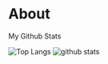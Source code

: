 # About
My Github Stats

![Top Langs](https://github-readme-stats.vercel.app/api/top-langs/?username=Noblepal&hide=html&theme=dracula)
![github stats](https://github-readme-stats.vercel.app/api?username=Noblepal&show_icons=true&count_private=true&line_height=33&theme=dracula)





